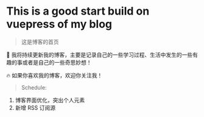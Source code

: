 # This is a good start build on vuepress of my blog
> 这是博客的首页

:rocket: 我将持续更新我的博客，主要是记录自己的一些学习过程、生活中发生的一些有趣的事或者是自己的一些奇思妙想！

:fire: 如果你喜欢我的博客，欢迎你关注我！

> Schedule:

1. 博客界面优化，突出个人元素
2. 新增 RSS 订阅源


